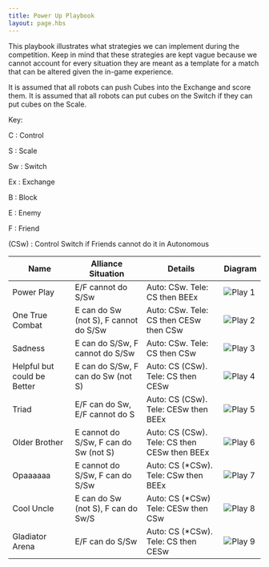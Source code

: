 ```yaml
---
title: Power Up Playbook
layout: page.hbs
---
```


This playbook illustrates what strategies we can implement during the competition. Keep in mind that these strategies are kept vague because we cannot account for every situation they are meant as a template for a match that can be altered given the in-game experience.

It is assumed that all robots can push Cubes into the Exchange and score them. It is assumed that all robots can put cubes on the Switch if they can put cubes on the Scale.

Key:

C : Control

S : Scale

Sw : Switch

Ex : Exchange

B : Block

E : Enemy

F : Friend

(CSw) : Control Switch if Friends cannot do it in Autonomous

| Name | Alliance Situation | Details | Diagram |
| ---- | ------------------ | -------  | ------- |
| Power Play | E/F cannot do S/Sw | Auto: CSw. Tele: CS then BEEx | ![Play 1](/images/playbook/play-1.jpg) |
| One True Combat | E can do Sw (not S), F cannot do S/Sw |  Auto: CSw. Tele: CS then CESw then CSw | ![Play 2](/images/playbook/play-2.jpg) |
| Sadness | E can do S/Sw, F cannot do S/Sw | Auto: CSw. Tele: CS then CSw | ![Play 3](/images/playbook/play-3.jpg) |
| Helpful but could be Better | E can do S/Sw, F can do Sw (not S) | Auto: CS (CSw). Tele: CS then CESw | ![Play 4](/images/playbook/play-4.jpg) |
| Triad | E/F can do Sw, E/F cannot do S | Auto: CS (CSw). Tele: CESw then BEEx | ![Play 5](/images/playbook/play-5.jpg) |
| Older Brother | E cannot do S/Sw, F can do Sw (not S) | Auto: CS (CSw). Tele: CS then CESw then BEEx | ![Play 6](/images/playbook/play-6.jpg) |
| Opaaaaaa | E cannot do S/Sw, F can do S/Sw | Auto: CS (*CSw). Tele: CSw then BEEx | ![Play 7](/images/playbook/play-7.jpg) |
| Cool Uncle | E can do Sw (not S), F can do Sw/S | Auto: CS (*CSw) Tele: CESw then CSw | ![Play 8](/images/playbook/play-8.jpg) |
| Gladiator Arena | E/F can do S/Sw | Auto: CS (*CSw). Tele: CS then CESw | ![Play 9](/images/playbook/play-9.jpg) |
